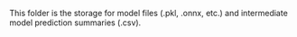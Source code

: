 This folder is the storage for model files (.pkl, .onnx, etc.)
and intermediate model prediction summaries (.csv).
